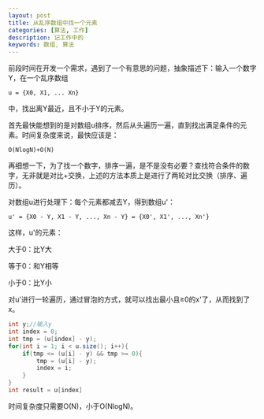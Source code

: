 ```yaml
---
layout: post
title: 从乱序数组中找一个元素
categories: [算法, 工作]
description: 记工作中的
keywords: 数组, 算法
---
```


前段时间在开发一个需求，遇到了一个有意思的问题，抽象描述下：输入一个数字Y，在一个乱序数组
```
u = {X0, X1, ... Xn}
```
中，找出离Y最近，且不小于Y的元素。

首先最快能想到的是对数组u排序，然后从头遍历一遍，直到找出满足条件的元素。时间复杂度来说，最快应该是：
```
O(NlogN)+O(N)
```

再细想一下，为了找一个数字，排序一遍，是不是没有必要？查找符合条件的数字，无非就是对比+交换，上述的方法本质上是进行了两轮对比交换（排序、遍历）。


对数组u进行处理下：每个元素都减去Y，得到数组u'：
```
u' = {X0 - Y, X1 - Y, ..., Xn - Y} = {X0', X1', ..., Xn'}
```
这样，u'的元素：

大于0：比Y大

等于0：和Y相等

小于0：比Y小

对u'进行一轮遍历，通过冒泡的方式，就可以找出最小且≥0的x'了，从而找到了x。
```java
int y;//输入y
int index = 0;
int tmp = (u[index] - y);
for(int i = 1; i < u.size(); i++){
    if(tmp <= (u[i] - y) && tmp >= 0){
        tmp = (u[i] - y);
        index = i;
    }
}
int result = u[index]
```
时间复杂度只需要O(N)，小于O(NlogN)。